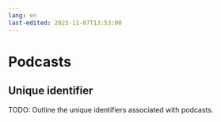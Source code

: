 ```yaml
---
lang: en
last-edited: 2023-11-07T13:53:00
---
```

# Podcasts

## Unique identifier
TODO: Outline the unique identifiers associated with podcasts.
